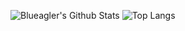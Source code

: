 ![Blueagler's Github Stats](https://github-readme-stats.vercel.app/api?username=blueagler&count_private=true&show_icons=true&include_all_commits=true)
![Top Langs](https://github-readme-stats.vercel.app/api/top-langs/?username=blueagler)
